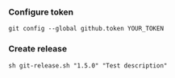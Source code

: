 ### Configure token

`git config --global github.token YOUR_TOKEN`

### Create release

`sh git-release.sh "1.5.0" "Test description"`

